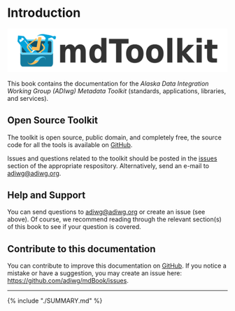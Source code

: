 # Introduction

![mdToolkit](assets/logos/mdToolkit.png)

This book contains the documentation for the *Alaska Data Integration Working Group (ADIwg) Metadata Toolkit* (standards, applications, libraries, and services).

## Open Source Toolkit

The toolkit is open source, public domain, and completely free, the source code for all the tools is available on [GitHub](https://github.com/adiwg).

Issues and questions related to the toolkit should be posted in the [issues](https://help.github.com/articles/about-issues/) section of the appropriate respository. Alternatively, send an e-mail to <adiwg@adiwg.org>.

## Help and Support

You can send questions to <adiwg@adiwg.org> or create an issue (see above). Of course, we recommend reading through the relevant section(s) of this book to see if your question is covered.

## Contribute to this documentation

You can contribute to improve this documentation on [GitHub](https://github.com/adiwg/mdBook). If you notice a mistake or have a suggestion, you may create an issue here: <https://github.com/adiwg/mdBook/issues>.

----

{% include "./SUMMARY.md" %}
